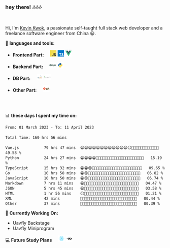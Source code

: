 ### hey there! 🎶🎶🎶                                                                


<br />

Hi, I'm [Kevin Kwok](dayswithvenki.top), a passionate self-taught full stack web developer and a freelance software engineer from China 😀.

<!-- <img align="right" alt="GIF" src="https://s2.loli.net/2023/03/02/78Ceb4wjWnIiAY1.png" width="290" height="300" /> -->

👾 **languages and tools:**  

- **Frontend Part:** 
<code><img style="margin-left: 1rem;" height="20" src="https://raw.githubusercontent.com/github/explore/80688e429a7d4ef2fca1e82350fe8e3517d3494d/topics/javascript/javascript.png"></code>
<code><img height="20" src="https://raw.githubusercontent.com/github/explore/80688e429a7d4ef2fca1e82350fe8e3517d3494d/topics/typescript/typescript.png"></code>
<code><img height="20" src="https://raw.githubusercontent.com/github/explore/80688e429a7d4ef2fca1e82350fe8e3517d3494d/topics/vue/vue.png"></code>

- **Backend Part:** 
<code><img style="margin-left: 1rem;" height="20" src="https://raw.githubusercontent.com/github/explore/80688e429a7d4ef2fca1e82350fe8e3517d3494d/topics/django/django.png"></code>
<code><img height="20" src="https://raw.githubusercontent.com/github/explore/80688e429a7d4ef2fca1e82350fe8e3517d3494d/topics/python/python.png"></code>

- **DB Part:** 
<code><img style="margin-left: 1rem;" height="20" src="https://raw.githubusercontent.com/github/explore/80688e429a7d4ef2fca1e82350fe8e3517d3494d/topics/mysql/mysql.png"></code>
<code><img height="20" src="https://raw.githubusercontent.com/github/explore/80688e429a7d4ef2fca1e82350fe8e3517d3494d/topics/mongodb/mongodb.png"></code>

- **Other Part:** 
<code><img style="margin-left: 1rem;" height="20" src="https://raw.githubusercontent.com/github/explore/80688e429a7d4ef2fca1e82350fe8e3517d3494d/topics/git/git.png"></code>

<br><br>

📊 **these days I spent my time on:**

<!--START_SECTION:waka-->

```text
From: 01 March 2023 - To: 11 April 2023

Total Time: 160 hrs 56 mins

Vue.js           79 hrs 47 mins  😁😁😁😁😁😁😁😁😁😁😁😁😐🥱🥱🥱🥱🥱🥱🥱🥱🥱🥱🥱🥱   49.58 %
Python           24 hrs 27 mins  😁😁😁😁🥱🥱🥱🥱🥱🥱🥱🥱🥱🥱🥱🥱🥱🥱🥱🥱🥱🥱🥱🥱🥱   15.19 %
TypeScript       15 hrs 32 mins  😁😁😐🥱🥱🥱🥱🥱🥱🥱🥱🥱🥱🥱🥱🥱🥱🥱🥱🥱🥱🥱🥱🥱🥱   09.65 %
Go               10 hrs 58 mins  😁😐🥱🥱🥱🥱🥱🥱🥱🥱🥱🥱🥱🥱🥱🥱🥱🥱🥱🥱🥱🥱🥱🥱🥱   06.82 %
JavaScript       10 hrs 50 mins  😁😐🥱🥱🥱🥱🥱🥱🥱🥱🥱🥱🥱🥱🥱🥱🥱🥱🥱🥱🥱🥱🥱🥱🥱   06.74 %
Markdown         7 hrs 11 mins   😁🥱🥱🥱🥱🥱🥱🥱🥱🥱🥱🥱🥱🥱🥱🥱🥱🥱🥱🥱🥱🥱🥱🥱🥱   04.47 %
JSON             5 hrs 45 mins   😁🥱🥱🥱🥱🥱🥱🥱🥱🥱🥱🥱🥱🥱🥱🥱🥱🥱🥱🥱🥱🥱🥱🥱🥱   03.58 %
HTML             1 hr 56 mins    😐🥱🥱🥱🥱🥱🥱🥱🥱🥱🥱🥱🥱🥱🥱🥱🥱🥱🥱🥱🥱🥱🥱🥱🥱   01.21 %
XML              42 mins         🥱🥱🥱🥱🥱🥱🥱🥱🥱🥱🥱🥱🥱🥱🥱🥱🥱🥱🥱🥱🥱🥱🥱🥱🥱   00.44 %
Other            37 mins         🥱🥱🥱🥱🥱🥱🥱🥱🥱🥱🥱🥱🥱🥱🥱🥱🥱🥱🥱🥱🥱🥱🥱🥱🥱   00.39 %
```

<!--END_SECTION:waka-->

🤯 **Currently Working On:**
- Uavfly Backstage
- Uavfly Miniprogram

💻 **Future Study Plans**
<code><img style="margin-left: 1rem;" height="20" src="https://raw.githubusercontent.com/github/explore/80688e429a7d4ef2fca1e82350fe8e3517d3494d/topics/react/react.png"></code>
<code><img height="20" src="https://raw.githubusercontent.com/github/explore/80688e429a7d4ef2fca1e82350fe8e3517d3494d/topics/go/go.png"></code>

<!---
Wadehl/Wadehl is a ✨ special ✨ repository because its `README.md` (this file) appears on your GitHub profile.
You can click the Preview link to take a look at your changes.
--->
